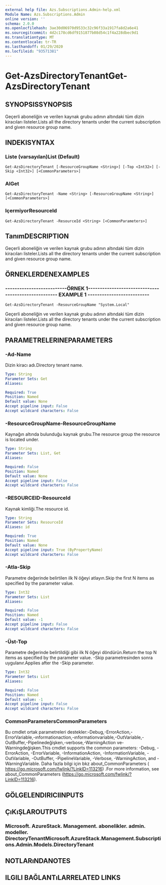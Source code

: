 ```yaml
---
external help file: Azs.Subscriptions.Admin-help.xml
Module Name: Azs.Subscriptions.Admin
online version: ''
schema: 2.0.0
ms.openlocfilehash: 3ae30d06970d9533c32c96f33a1917fa8d2a6e41
ms.sourcegitcommit: 4d2c178cd6df9151877b08d54c1f4a228dbec9d1
ms.translationtype: MT
ms.contentlocale: tr-TR
ms.lasthandoff: 01/29/2020
ms.locfileid: "93571381"
---
```

# <span data-ttu-id="06df5-101">Get-AzsDirectoryTenant</span><span class="sxs-lookup"><span data-stu-id="06df5-101">Get-AzsDirectoryTenant</span></span>

## <span data-ttu-id="06df5-102">SYNOPSIS</span><span class="sxs-lookup"><span data-stu-id="06df5-102">SYNOPSIS</span></span>
<span data-ttu-id="06df5-103">Geçerli aboneliğin ve verilen kaynak grubu adının altındaki tüm dizin kiracıları listeler.</span><span class="sxs-lookup"><span data-stu-id="06df5-103">Lists all the directory tenants under the current subscription and given resource group name.</span></span>

## <span data-ttu-id="06df5-104">INDEKI</span><span class="sxs-lookup"><span data-stu-id="06df5-104">SYNTAX</span></span>

### <span data-ttu-id="06df5-105">Liste (varsayılan)</span><span class="sxs-lookup"><span data-stu-id="06df5-105">List (Default)</span></span>
```
Get-AzsDirectoryTenant [-ResourceGroupName <String>] [-Top <Int32>] [-Skip <Int32>] [<CommonParameters>]
```

### <span data-ttu-id="06df5-106">Al</span><span class="sxs-lookup"><span data-stu-id="06df5-106">Get</span></span>
```
Get-AzsDirectoryTenant -Name <String> [-ResourceGroupName <String>] [<CommonParameters>]
```

### <span data-ttu-id="06df5-107">Içermiyor</span><span class="sxs-lookup"><span data-stu-id="06df5-107">ResourceId</span></span>
```
Get-AzsDirectoryTenant -ResourceId <String> [<CommonParameters>]
```

## <span data-ttu-id="06df5-108">Tanım</span><span class="sxs-lookup"><span data-stu-id="06df5-108">DESCRIPTION</span></span>
<span data-ttu-id="06df5-109">Geçerli aboneliğin ve verilen kaynak grubu adının altındaki tüm dizin kiracıları listeler.</span><span class="sxs-lookup"><span data-stu-id="06df5-109">Lists all the directory tenants under the current subscription and given resource group name.</span></span>

## <span data-ttu-id="06df5-110">ÖRNEKLERDEN</span><span class="sxs-lookup"><span data-stu-id="06df5-110">EXAMPLES</span></span>

### <span data-ttu-id="06df5-111">--------------------------ÖRNEK 1--------------------------</span><span class="sxs-lookup"><span data-stu-id="06df5-111">-------------------------- EXAMPLE 1 --------------------------</span></span>
```
Get-AzsDirectoryTenant -ResourceGroupName "System.Local"
```

<span data-ttu-id="06df5-112">Geçerli aboneliğin ve verilen kaynak grubu adının altındaki tüm dizin kiracıları listeler.</span><span class="sxs-lookup"><span data-stu-id="06df5-112">Lists all the directory tenants under the current subscription and given resource group name.</span></span>

## <span data-ttu-id="06df5-113">PARAMETRELERINE</span><span class="sxs-lookup"><span data-stu-id="06df5-113">PARAMETERS</span></span>

### <span data-ttu-id="06df5-114">-Ad</span><span class="sxs-lookup"><span data-stu-id="06df5-114">-Name</span></span>
<span data-ttu-id="06df5-115">Dizin kiracı adı.</span><span class="sxs-lookup"><span data-stu-id="06df5-115">Directory tenant name.</span></span>

```yaml
Type: String
Parameter Sets: Get
Aliases: 

Required: True
Position: Named
Default value: None
Accept pipeline input: False
Accept wildcard characters: False
```

### <span data-ttu-id="06df5-116">-ResourceGroupName</span><span class="sxs-lookup"><span data-stu-id="06df5-116">-ResourceGroupName</span></span>
<span data-ttu-id="06df5-117">Kaynağın altında bulunduğu kaynak grubu.</span><span class="sxs-lookup"><span data-stu-id="06df5-117">The resource group the resource is located under.</span></span>

```yaml
Type: String
Parameter Sets: List, Get
Aliases: 

Required: False
Position: Named
Default value: None
Accept pipeline input: False
Accept wildcard characters: False
```

### <span data-ttu-id="06df5-118">-RESOURCEID</span><span class="sxs-lookup"><span data-stu-id="06df5-118">-ResourceId</span></span>
<span data-ttu-id="06df5-119">Kaynak kimliği.</span><span class="sxs-lookup"><span data-stu-id="06df5-119">The resource id.</span></span>

```yaml
Type: String
Parameter Sets: ResourceId
Aliases: id

Required: True
Position: Named
Default value: None
Accept pipeline input: True (ByPropertyName)
Accept wildcard characters: False
```

### <span data-ttu-id="06df5-120">-Atla</span><span class="sxs-lookup"><span data-stu-id="06df5-120">-Skip</span></span>
<span data-ttu-id="06df5-121">Parametre değerinde belirtilen ilk N öğeyi atlayın.</span><span class="sxs-lookup"><span data-stu-id="06df5-121">Skip the first N items as specified by the parameter value.</span></span>

```yaml
Type: Int32
Parameter Sets: List
Aliases: 

Required: False
Position: Named
Default value: -1
Accept pipeline input: False
Accept wildcard characters: False
```

### <span data-ttu-id="06df5-122">-Üst</span><span class="sxs-lookup"><span data-stu-id="06df5-122">-Top</span></span>
<span data-ttu-id="06df5-123">Parametre değerinde belirtildiği gibi ilk N öğeyi döndürün.</span><span class="sxs-lookup"><span data-stu-id="06df5-123">Return the top N items as specified by the parameter value.</span></span>
<span data-ttu-id="06df5-124">-Skip parametresinden sonra uygulanır.</span><span class="sxs-lookup"><span data-stu-id="06df5-124">Applies after the -Skip parameter.</span></span>

```yaml
Type: Int32
Parameter Sets: List
Aliases: 

Required: False
Position: Named
Default value: -1
Accept pipeline input: False
Accept wildcard characters: False
```

### <span data-ttu-id="06df5-125">CommonParameters</span><span class="sxs-lookup"><span data-stu-id="06df5-125">CommonParameters</span></span>
<span data-ttu-id="06df5-126">Bu cmdlet ortak parametreleri destekler:-Debug,-ErrorAction,-ErrorVariable,-ınformationaction,-ınformationvariable,-OutVariable,-OutBuffer,-Pipelinedeğişken,-verbose,-WarningAction ve-Warningdeğişken.</span><span class="sxs-lookup"><span data-stu-id="06df5-126">This cmdlet supports the common parameters: -Debug, -ErrorAction, -ErrorVariable, -InformationAction, -InformationVariable, -OutVariable, -OutBuffer, -PipelineVariable, -Verbose, -WarningAction, and -WarningVariable.</span></span> <span data-ttu-id="06df5-127">Daha fazla bilgi için bkz about_CommonParameters ( https://go.microsoft.com/fwlink/?LinkID=113216) .</span><span class="sxs-lookup"><span data-stu-id="06df5-127">For more information, see about_CommonParameters (https://go.microsoft.com/fwlink/?LinkID=113216).</span></span>

## <span data-ttu-id="06df5-128">GÖLGELENDIRICI</span><span class="sxs-lookup"><span data-stu-id="06df5-128">INPUTS</span></span>

## <span data-ttu-id="06df5-129">ÇıKıŞLAR</span><span class="sxs-lookup"><span data-stu-id="06df5-129">OUTPUTS</span></span>

### <span data-ttu-id="06df5-130">Microsoft. AzureStack. Management. abonelikler. admin. modeller. DirectoryTenant</span><span class="sxs-lookup"><span data-stu-id="06df5-130">Microsoft.AzureStack.Management.Subscriptions.Admin.Models.DirectoryTenant</span></span>

## <span data-ttu-id="06df5-131">NOTLARıNDA</span><span class="sxs-lookup"><span data-stu-id="06df5-131">NOTES</span></span>

## <span data-ttu-id="06df5-132">ILGILI BAĞLANTıLAR</span><span class="sxs-lookup"><span data-stu-id="06df5-132">RELATED LINKS</span></span>

